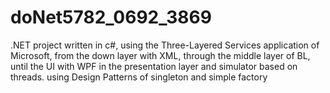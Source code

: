# doNet5782_0692_3869
.NET project written in c#, using the Three-Layered Services application of Microsoft, from the down layer with XML, through the middle layer of BL, until the UI with WPF in the presentation layer and simulator based on threads. using Design Patterns of singleton and simple factory 
